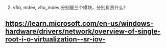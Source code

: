 2. vfio, mdev, vfio_mdev 分别是三个模块，分别负责什么?

## https://learn.microsoft.com/en-us/windows-hardware/drivers/network/overview-of-single-root-i-o-virtualization--sr-iov-
